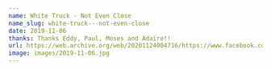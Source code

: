 ```yaml
---
name: White Truck - Not Even Close
name_slug: white-truck---not-even-close
date: 2019-11-06
thanks: Thanks Eddy, Paul, Moses and Adaire!!
url: https://web.archive.org/web/20201124004716/https://www.facebook.com/vicroadsvictraffic/posts/2560730190676185?__tn__=-R
image: images/2019-11-06.jpg
---
```

